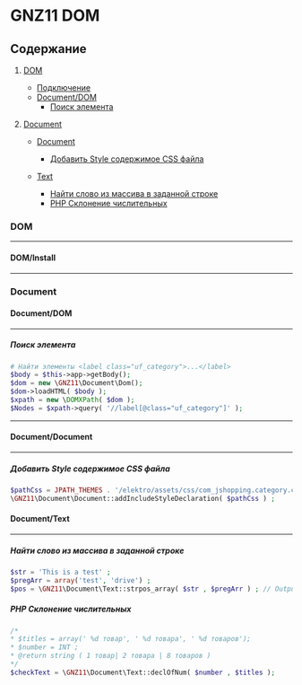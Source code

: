 # GNZ11 DOM
## Содержание
 1. [DOM](#DOM)
    + [Подключение](#Document/DOM/Install)
    + [Document/DOM](#Document/DOM)
        + [Поиск элемента](#Document/DOM/Поиск_элемента)
 
 2. [Document](#Document) 
    + [Document](#Document/Document)
        + [Добавить Style содержимое CSS файла](https://github.com/gartes/GNZ11/blob/master/Document/DOCUMENT-README.md#-%D0%B4%D0%BE%D0%B1%D0%B0%D0%B2%D0%B8%D1%82%D1%8C-style-%D1%81%D0%BE%D0%B4%D0%B5%D1%80%D0%B6%D0%B8%D0%BC%D0%BE%D0%B5-css-%D1%84%D0%B0%D0%B9%D0%BB%D0%B0)
        
    + [Text](#Document/Text)
        + [Найти слово из массива в заданной строке](https://github.com/gartes/GNZ11/blob/master/Document/DOCUMENT-README.md#-%D0%BD%D0%B0%D0%B9%D1%82%D0%B8-%D1%81%D0%BB%D0%BE%D0%B2%D0%BE-%D0%B8%D0%B7-%D0%BC%D0%B0%D1%81%D1%81%D0%B8%D0%B2%D0%B0-%D0%B2-%D0%B7%D0%B0%D0%B4%D0%B0%D0%BD%D0%BD%D0%BE%D0%B9-%D1%81%D1%82%D1%80%D0%BE%D0%BA%D0%B5)
        + [PHP Склонение числительных](https://github.com/gartes/GNZ11/blob/master/Document/DOCUMENT-README.md#-php-%D1%81%D0%BA%D0%BB%D0%BE%D0%BD%D0%B5%D0%BD%D0%B8%D0%B5-%D1%87%D0%B8%D1%81%D0%BB%D0%B8%D1%82%D0%B5%D0%BB%D1%8C%D0%BD%D1%8B%D1%85)
    
### <a name="DOM"></a> DOM
***   
#### <a name="DOM/Install"></a> DOM/Install 
***
### <a name="Document"></a> Document
#### <a name="Document/DOM"></a> Document/DOM 
***

##### <a name="Document/DOM/Поиск_элемента"></a> Поиск элемента
```php
# Найти элементы <label class="uf_category">...</label>
$body = $this->app->getBody();
$dom = new \GNZ11\Document\Dom();
$dom->loadHTML( $body );
$xpath = new \DOMXPath( $dom );
$Nodes = $xpath->query( '//label[@class="uf_category"]' );
``` 
***
#### <a name="Document/Document"></a> Document/Document 
***
##### <a name="Document\Document::addIncludeStyleDeclaration"></a> Добавить Style содержимое CSS файла
```php
$pathCss = JPATH_THEMES . '/elektro/assets/css/com_jshopping.category.critical.css' ;
\GNZ11\Document\Document::addIncludeStyleDeclaration( $pathCss ) ;

```

#### <a name="Document/Text"></a> Document/Text 
***
##### <a name="Document\Text::strpos_array"></a> Найти слово из массива в заданной строке
```php
$str = 'This is a test' ;
$pregArr = array('test', 'drive') ;  
$pos = \GNZ11\Document\Text::strpos_array( $str , $pregArr ) ; // Output is 10
```
##### <a name="Document\Text::declOfNum"></a> PHP Склонение числительных
```php
/*
* $titles = array(' %d товар', ' %d товара', ' %d товаров');
* $number = INT ;
* @return string ( 1 товар| 2 товара | 8 товаров )
*/
$checkText = \GNZ11\Document\Text::declOfNum( $number , $titles );
```
